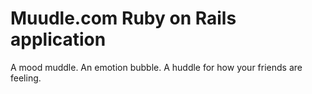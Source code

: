 # Muudle.com Ruby on Rails application

A mood muddle. An emotion bubble.
A huddle for how your friends are feeling.

